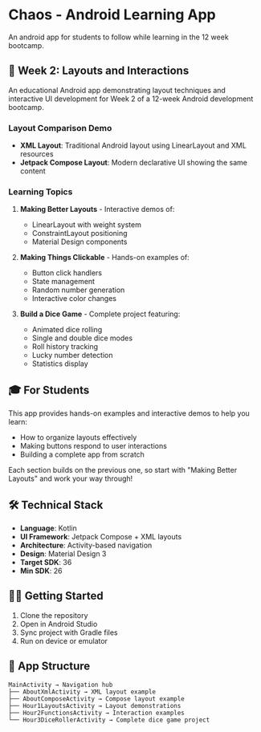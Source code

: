 # Chaos - Android Learning App

An android app for students to follow while learning in the 12 week bootcamp.

## 📱 Week 2: Layouts and Interactions

An educational Android app demonstrating layout techniques and interactive UI development for Week 2 of a 12-week Android development bootcamp.

### Layout Comparison Demo
- **XML Layout**: Traditional Android layout using LinearLayout and XML resources
- **Jetpack Compose Layout**: Modern declarative UI showing the same content

### Learning Topics

1. **Making Better Layouts** - Interactive demos of:
   - LinearLayout with weight system
   - ConstraintLayout positioning
   - Material Design components

2. **Making Things Clickable** - Hands-on examples of:
   - Button click handlers
   - State management
   - Random number generation
   - Interactive color changes

3. **Build a Dice Game** - Complete project featuring:
   - Animated dice rolling
   - Single and double dice modes
   - Roll history tracking
   - Lucky number detection
   - Statistics display

## 🎓 For Students

This app provides hands-on examples and interactive demos to help you learn:
- How to organize layouts effectively
- Making buttons respond to user interactions  
- Building a complete app from scratch

Each section builds on the previous one, so start with "Making Better Layouts" and work your way through!

## 🛠️ Technical Stack

- **Language**: Kotlin
- **UI Framework**: Jetpack Compose + XML layouts
- **Architecture**: Activity-based navigation
- **Design**: Material Design 3
- **Target SDK**: 36
- **Min SDK**: 26

## 🏃‍♂️ Getting Started

1. Clone the repository
2. Open in Android Studio
3. Sync project with Gradle files
4. Run on device or emulator

## 🎨 App Structure

```
MainActivity → Navigation hub
├── AboutXmlActivity → XML layout example
├── AboutComposeActivity → Compose layout example  
├── Hour1LayoutsActivity → Layout demonstrations
├── Hour2FunctionsActivity → Interaction examples
└── Hour3DiceRollerActivity → Complete dice game project
```
